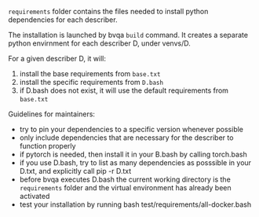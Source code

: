 `requirements` folder contains the files needed to install python dependencies for each describer.

The installation is launched by bvqa `build` command. It creates a separate python envirnment for each describer D, under venvs/D.

For a given describer D, it will:
1. install the base requirements from `base.txt`
2. install the specific requirements from `D.bash`
3. if D.bash does not exist, it will use the default requirements from `base.txt`

Guidelines for maintainers:
- try to pin your dependencies to a specific version whenever possible
- only include dependencies that are necessary for the describer to function properly
- if pytorch is needed, then install it in your B.bash by calling torch.bash
- if you use D.bash, try to list as many dependencies as posssible in your D.txt, and explicitly call pip -r D.txt
- before bvqa executes D.bash the current working directory is the `requirements` folder and the virtual environment has already been activated
- test your installation by running bash test/requirements/all-docker.bash

